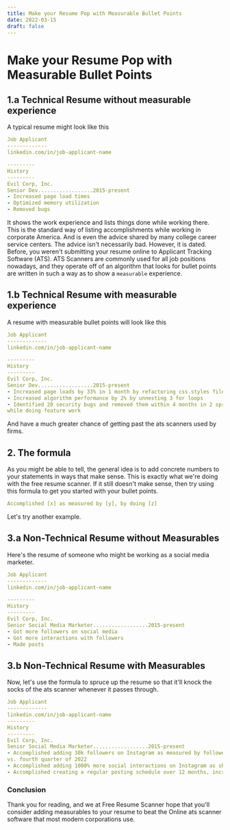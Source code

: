 ```yaml
---
title: Make your Resume Pop with Measurable Bullet Points
date: 2022-03-15
draft: false
---
```


# Make your Resume Pop with Measurable Bullet Points

## 1.a Technical Resume without measurable experience

A typical resume might look like this
```yaml
Job Applicant
-------------
linkedin.com/in/job-applicant-name

---------
History
---------
Evil Corp, Inc.
Senior Dev..................2015-present
- Increased page load times
- Optimized memory utilization 
- Removed bugs 
```

It shows the work experience and lists things done while working there. This is the standard way of listing accomplishments
while working in corporate America. And is even the advice shared by many college career service centers. The advice isn't
necessarily bad. However, it is dated. Before, you weren't submitting your resume online to Applicant Tracking Software (ATS).
ATS Scanners are commonly used for all job positions nowadays, and they operate off of an algorithm that looks for bullet
points are written in such a way as to show a `measurable` experience.

## 1.b Technical Resume with measurable experience

A resume with measurable bullet points will look like this

```yaml
Job Applicant
-------------
linkedin.com/in/job-applicant-name

---------
History
---------
Evil Corp, Inc.
Senior Dev..................2015-present
- Increased page loads by 33% in 1 month by refactoring css.styles file
- Increased algorithm performance by 2% by unnesting 3 for loops
- Identified 20 security bugs and removed them within 4 months in 2 sprint intervals
while doing feature work
```

And have a much greater chance of getting past the ats scanners used by firms.

## 2. The formula

As you might be able to tell, the general idea is to add concrete numbers to your statements in ways that make sense. This
is exactly what we're doing with the free resume scanner. If it still doesn't make sense, then try using this formula to get
you started with your bullet points.

```yaml
Accomplished [x] as measured by [y], by doing [z]
```

Let's try another example.

## 3.a Non-Technical Resume without Measurables

Here's the resume of someone who might be working as a social media marketer.

```yaml 
Job Applicant
-------------
linkedin.com/in/job-applicant-name

---------
History
---------
Evil Corp, Inc.
Senior Social Media Marketer..................2015-present
- Got more followers on social media
- Got more interactions with followers
- Made posts 
```

## 3.b Non-Technical Resume with Measurables

Now, let's use the formula to spruce up the resume so that it'll knock the socks of the ats scanner whenever it passes through.

```yaml 
Job Applicant
-------------
linkedin.com/in/job-applicant-name
---------
History
---------
Evil Corp, Inc.
Senior Social Media Marketer..................2015-present
- Accomplished adding 30k followers on Instagram as measured by follower count from 1st quarter of 2022
vs. fourth quarter of 2022
- Accomplished adding 1000% more social interactions on Instagram as shown by Instagram analytics for YTD
- Accomplished creating a regular posting schedule over 12 months, increasing the number of posts to 24 for the YTD
```

### Conclusion

Thank you for reading, and we at Free Resume Scanner hope that you'll consider adding measurables to your resume to beat the
Online ats scanner software that most modern corporations use.

